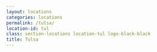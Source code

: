 ```yaml
---
layout: locations
categories: locations
permalink: /tulsa/
location-id: tul
class: section-locations location-tul logo-black-black
title: Tulsa
---
```

